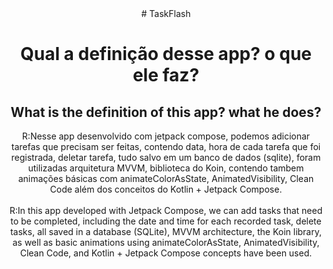 <div align="center">
# TaskFlash
<h1>Qual a definição desse app? o que ele faz?</h1>
<h2>What is the definition of this app? what he does?</h1>
</div>
<div align="center">
R:Nesse app desenvolvido com jetpack compose, podemos adicionar tarefas que precisam ser feitas, contendo data, hora de cada tarefa que foi registrada, deletar tarefa, tudo salvo em um 
banco de dados (sqlite), foram utilizadas arquitetura MVVM, biblioteca do Koin, contendo tambem animações básicas com animateColorAsState, AnimatedVisibility, Clean Code além dos conceitos do Kotlin + Jetpack Compose.
<br>
<br>
R:In this app developed with Jetpack Compose, we can add tasks that need to be completed, including the date and time for each recorded task, delete tasks, all saved in a database (SQLite), 
  MVVM architecture, the Koin library, as well as basic animations using animateColorAsState, AnimatedVisibility, Clean Code, and Kotlin + Jetpack Compose concepts have been used.
  <br>
  <br>
  <img src="">
  <img src="">
  <img src="">
  <img src="">
</div>
